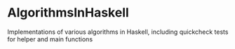 # AlgorithmsInHaskell
Implementations of various algorithms in Haskell,
including quickcheck tests for helper and main functions
